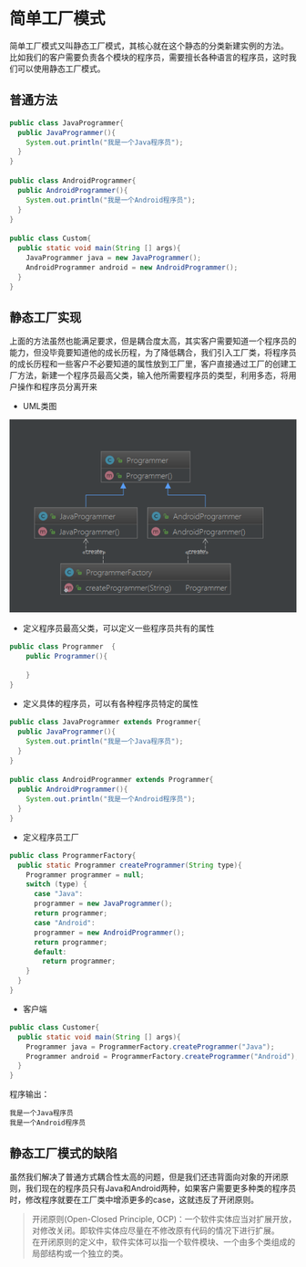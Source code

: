      
# 简单工厂模式       
简单工厂模式又叫静态工厂模式，其核心就在这个静态的分类新建实例的方法。         
比如我们的客户需要负责各个模块的程序员，需要擅长各种语言的程序员，这时我们可以使用静态工厂模式。     
## 普通方法      

```Java
public class JavaProgrammer{
  public JavaProgrammer(){
    System.out.println("我是一个Java程序员");
  }
}

public class AndroidProgrammer{
  public AndroidProgrammer(){
    System.out.println("我是一个Android程序员");
  }
}

public class Custom{
  public static void main(String [] args){
    JavaProgrammer java = new JavaProgrammer();
    AndroidProgrammer android = new AndroidProgrammer();
  }
}
```    


## 静态工厂实现       
上面的方法虽然也能满足要求，但是耦合度太高，其实客户需要知道一个程序员的能力，但没毕竟要知道他的成长历程，为了降低耦合，我们引入工厂类，将程序员的成长历程和一些客户不必要知道的属性放到工厂里，客户直接通过工厂的创建工厂方法，新建一个程序员最高父类，输入他所需要程序员的类型，利用多态，将用户操作和程序员分离开来        

* UML类图        
 
 ![](../../UMLImage/simplefactory.png)

* 定义程序员最高父类，可以定义一些程序员共有的属性          


```Java
public class Programmer  {
    public Programmer(){

    }
}

```
* 定义具体的程序员，可以有各种程序员特定的属性      


```java
public class JavaProgrammer extends Programmer{
  public JavaProgrammer(){
    System.out.println("我是一个Java程序员");
  }
}

public class AndroidProgrammer extends Programmer{
  public AndroidProgrammer(){
    System.out.println("我是一个Android程序员");
  }
}
```      

* 定义程序员工厂        


```java
public class ProgrammerFactory{
  public static Programmer createProgrammer(String type){
    Programmer programmer = null;
    switch (type) {
      case "Java":
      programmer = new JavaProgrammer();
      return programmer;
      case "Android":
      programmer = new AndroidProgrammer();
      return programmer;
      default:
        return programmer;
    }
  }
}
```        

* 客户端           


```java
public class Customer{
  public static void main(String [] args){
    Programmer java = ProgrammerFactory.createProgrammer("Java");
    Programmer android = ProgrammerFactory.createProgrammer("Android");
  }
}
```      

程序输出：        
```
我是一个Java程序员
我是一个Android程序员

```          

## 静态工厂模式的缺陷        
虽然我们解决了普通方式耦合性太高的问题，但是我们还违背面向对象的开闭原则，我们现在的程序员只有Java和Android两种，如果客户需要更多种类的程序员时，修改程序就要在工厂类中增添更多的case，这就违反了开闭原则。          
> 开闭原则(Open-Closed Principle, OCP)：一个软件实体应当对扩展开放，对修改关闭。即软件实体应尽量在不修改原有代码的情况下进行扩展。   
 在开闭原则的定义中，软件实体可以指一个软件模块、一个由多个类组成的局部结构或一个独立的类。
